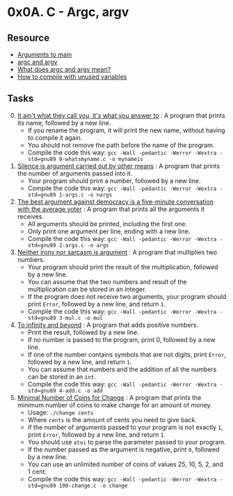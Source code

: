 # 0x0A. C - Argc, argv

## Resource

- [Arguments to main](https://publications.gbdirect.co.uk//c_book/chapter10/arguments_to_main.html)
- [argc and argv](http://crasseux.com/books/ctutorial/argc-and-argv.html)
- [What does argc and argv mean?](https://www.youtube.com/watch?v=aP1ijjeZc24)
- [How to compile with unused variables](https://www.google.com/webhp?q=unused+variable+C)

## Tasks

0. [It ain't what they call you, it's what you answer to](./0-whatsmyname.c) : A program that prints its name, followed by a new line.
	- If you rename the program, it will print the new name, without having to compile it again.
	- You should not remove the path before the name of the program.
	- Compile the code this way: `gcc -Wall -pedantic -Werror -Wextra -std=gnu89 0-whatsmyname.c -o mynameis`
1. [Silence is argument carried out by other means](./1-args.c) : A program that prints the number of arguments passed into it.
	- Your program should print a number, followed by a new line.
	- Compile the code this way: `gcc -Wall -pedantic -Werror -Wextra -std=gnu89 1-args.c -o nargs`
2. [The best argument against democracy is a five-minute conversation with the average voter](./2-args.c) : A program that prints all the arguments it receives.
	- All arguments should be printed, including the first one.
	- Only print one argument per line, ending with a new line.
	- Compile the code this way: `gcc -Wall -pedantic -Werror -Wextra -std=gnu89 2-args.c -o args`
3. [Neither irony nor sarcasm is argument](./3-mul.c) : A program that multiplies two numbers.
	- Your program should print the result of the multiplication, followed by a new line.
	- You can assume that the two numbers and result of the multiplication can be stored in an integer.
	- If the program does not receive two arguments, your program should print `Error`, followed by a new line, and return `1`.
	- Compile the code this way: `gcc -Wall -pedantic -Werror -Wextra -std=gnu89 3-mul.c -o mul`
4. [To infinity and beyond](./4-add.c) : A program that adds positive numbers.
	- Print the result, followed by a new line.
	- If no number is passed to the program, print 0, followed by a new line.
	- If one of the number contains symbols that are not digits, print `Error`, followed by a new line, and return `1`.
	- You can assume that numbers and the addition of all the numbers can be stored in an `int`.
	- Compile the code this way: `gcc -Wall -pedantic -Werror -Wextra -std=gnu89 4-add.c -o add`
5. [Minimal Number of Coins for Change](./100-change.c) : A program that prints the minimum number of coins to make change for an amount of money.
	- Usage: `./change cents`
	- Where `cents` is the amount of cents you need to give back.
	- if the number of arguments passed to your program is not exactly `1`, print `Error`, followed by a new line, and return `1`.
	- You should use `atoi` to parse the parameter passed to your program.
	- If the number passed as the argument is negative, print `0`, followed by a new line.
	- You can use an unlimited number of coins of values 25, 10, 5, 2, and 1 cent.
	- Compile the code this way: `gcc -Wall -pedantic -Werror -Wextra -std=gnu89 100-change.c -o change`
